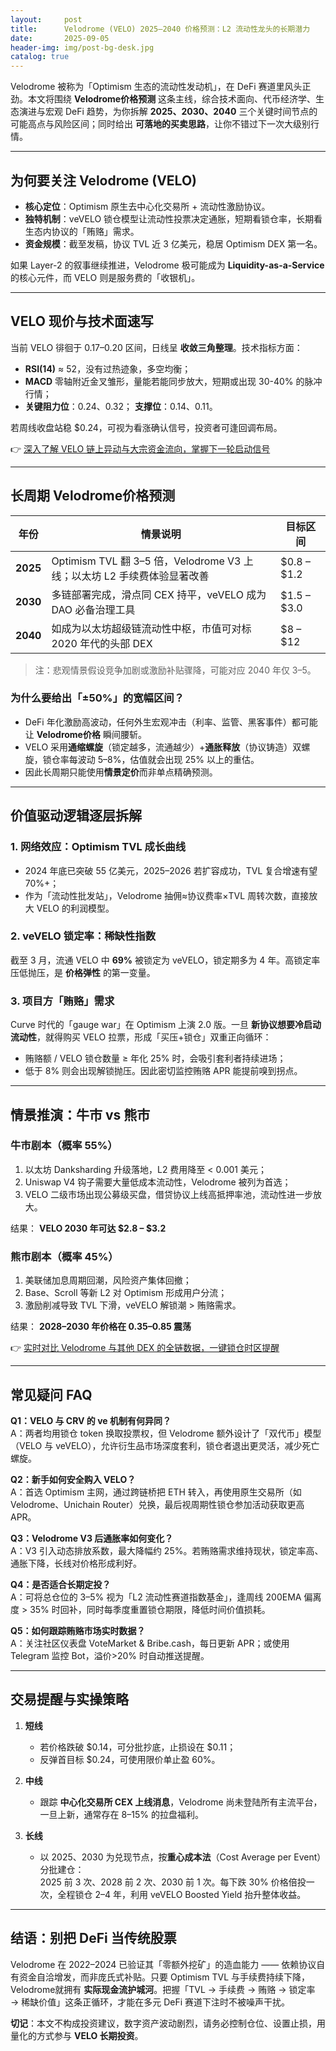 ```yaml
---
layout:     post
title:      Velodrome (VELO) 2025–2040 价格预测：L2 流动性龙头的长期潜力
date:       2025-09-05
header-img: img/post-bg-desk.jpg
catalog: true
---
```


Velodrome 被称为「Optimism 生态的流动性发动机」，在 DeFi 赛道里风头正劲。本文将围绕 **Velodrome价格预测** 这条主线，综合技术面向、代币经济学、生态演进与宏观 DeFi 趋势，为你拆解 **2025、2030、2040** 三个关键时间节点的可能高点与风险区间；同时给出 **可落地的买卖思路**，让你不错过下一次大级别行情。

---

## 为何要关注 Velodrome (VELO)

- **核心定位**：Optimism 原生去中心化交易所 + 流动性激励协议。  
- **独特机制**：veVELO 锁仓模型让流动性投票决定通胀，短期看锁仓率，长期看生态内协议的「贿赂」需求。  
- **资金规模**：截至发稿，协议 TVL 近 3 亿美元，稳居 Optimism DEX 第一名。  

如果 Layer-2 的叙事继续推进，Velodrome 极可能成为 **Liquidity-as-a-Service** 的核心元件，而 VELO 则是服务费的「收银机」。

---

## VELO 现价与技术面速写

当前 VELO 徘徊于 $0.17–$0.20 区间，日线呈 **收敛三角整理**。技术指标方面：

- **RSI(14)** ≈ 52，没有过热迹象，多空均衡；  
- **MACD** 零轴附近金叉雏形，量能若能同步放大，短期或出现 30-40% 的脉冲行情；  
- **关键阻力位**：$0.24、$0.32； **支撑位**：$0.14、$0.11。  

若周线收盘站稳 $0.24，可视为看涨确认信号，投资者可逢回调布局。

👉 [深入了解 VELO 链上异动与大宗资金流向，掌握下一轮启动信号](https://okxdog.com/)

---

## 长周期 Velodrome价格预测

| 年份 | 情景说明 | 目标区间 |
|------|----------|----------|
| **2025** | Optimism TVL 翻 3–5 倍，Velodrome V3 上线；以太坊 L2 手续费体验显著改善 | $0.8 – $1.2 |
| **2030** | 多链部署完成，滑点同 CEX 持平，veVELO 成为 DAO 必备治理工具 | $1.5 – $3.0 |
| **2040** | 如成为以太坊超级链流动性中枢，市值可对标 2020 年代的头部 DEX | $8 – $12 |

> 注：悲观情景假设竞争加剧或激励补贴骤降，可能对应 2040 年仅 $3–$5。

### 为什么要给出「±50%」的宽幅区间？

- DeFi 年化激励高波动，任何外生宏观冲击（利率、监管、黑客事件）都可能让 **Velodrome价格** 瞬间腰斩。  
- VELO 采用**通缩螺旋**（锁定越多，流通越少）+**通胀释放**（协议铸造）双螺旋，锁仓率每波动 5–8%，估值就会出现 25% 以上的重估。  
- 因此长周期只能使用**情景定价**而非单点精确预测。

---

## 价值驱动逻辑逐层拆解

### 1. 网络效应：Optimism TVL 成长曲线
- 2024 年底已突破 55 亿美元，2025–2026 若扩容成功，TVL 复合增速有望 70%+；  
- 作为「流动性批发站」，Velodrome 抽佣≈协议费率×TVL 周转次数，直接放大 VELO 的利润模型。

### 2. veVELO 锁定率：稀缺性指数
截至 3 月，流通 VELO 中 **69%** 被锁定为 veVELO，锁定期多为 4 年。高锁定率压低抛压，是 **价格弹性** 的第一变量。

### 3. 项目方「贿赂」需求
Curve 时代的「gauge war」在 Optimism 上演 2.0 版。一旦 **新协议想要冷启动流动性**，就得购买 VELO 拉票，形成「买压+锁仓」双重正向循环：  
- 贿赂额 / VELO 锁仓数量 ≥ 年化 25% 时，会吸引套利者持续进场；  
- 低于 8% 则会出现解锁抛压。因此密切监控贿赂 APR 能提前嗅到拐点。

---

## 情景推演：牛市 vs 熊市

### 牛市剧本（概率 55%）
1. 以太坊 Danksharding 升级落地，L2 费用降至 < 0.001 美元；  
2. Uniswap V4 钩子需要大量低成本流动性，Velodrome 被列为首选；  
3. VELO 二级市场出现公募级买盘，借贷协议上线高抵押率池，流动性进一步放大。  

结果： **VELO 2030 年可达 $2.8 – $3.2**

### 熊市剧本（概率 45%）
1. 美联储加息周期回潮，风险资产集体回撤；  
2. Base、Scroll 等新 L2 对 Optimism 形成用户分流；  
3. 激励削减导致 TVL 下滑，veVELO 解锁潮 > 贿赂需求。  

结果： **2028–2030 年价格在 $0.35–$0.85 震荡**

👉 [实时对比 Velodrome 与其他 DEX 的全链数据，一键锁仓时区提醒](https://okxdog.com/)

---

## 常见疑问 FAQ

**Q1：VELO 与 CRV 的 ve 机制有何异同？**  
A：两者均用锁仓 token 换取投票权，但 Velodrome 额外设计了「双代币」模型（VELO 与 veVELO），允许衍生品市场深度套利，锁仓者退出更灵活，减少死亡螺旋。

**Q2：新手如何安全购入 VELO？**  
A：首选 Optimism 主网，通过跨链桥把 ETH 转入，再使用原生交易所（如 Velodrome、Unichain Router）兑换，最后视周期性锁仓参加活动获取更高 APR。

**Q3：Velodrome V3 后通胀率如何变化？**  
A：V3 引入动态排放系数，最大降幅约 25%。若贿赂需求维持现状，锁定率高、通胀下降，长线对价格形成利好。

**Q4：是否适合长期定投？**  
A：可将总仓位的 3–5% 视为「L2 流动性赛道指数基金」，逢周线 200EMA 偏离度 > 35% 时回补，同时每季度重置锁仓期限，降低时间价值损耗。

**Q5：如何跟踪贿赂市场实时数据？**  
A：关注社区仪表盘 VoteMarket & Bribe.cash，每日更新 APR；或使用 Telegram 监控 Bot，溢价>20% 时自动推送提醒。

---

## 交易提醒与实操策略

1. **短线**  
   - 若价格跌破 $0.14，可分批抄底，止损设在 $0.11；  
   - 反弹首目标 $0.24，可使用限价单止盈 60%。  

2. **中线**  
   - 跟踪 **中心化交易所 CEX 上线消息**，Velodrome 尚未登陆所有主流平台，一旦上新，通常存在 8–15% 的拉盘福利。  

3. **长线**  
   - 以 2025、2030 为兑现节点，按**重心成本法**（Cost Average per Event）分批建仓：  
     2025 前 3 次、2028 前 2 次、2030 前 1 次。每下跌 30% 价格倍投一次，全程锁仓 2–4 年，利用 veVELO Boosted Yield 抬升整体收益。

---

## 结语：别把 DeFi 当传统股票

Velodrome 在 2022–2024 已验证其「零额外挖矿」的造血能力 —— 依赖协议自有资金自洽增发，而非庞氏式补贴。只要 Optimism TVL 与手续费持续下降，Velodrome就拥有 **实际现金流护城河**。把握「TVL → 手续费 → 贿赂 → 锁定率 → 稀缺价值」这条正循环，才能在多元 DeFi 赛道下注时不被噪声干扰。

**切记**：本文不构成投资建议，数字资产波动剧烈，请务必控制仓位、设置止损，用量化的方式参与 **VELO 长期投资**。